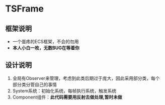 # TSFrame
## 框架说明
* 一个蛋疼的ECS框架，不会的勿用
* __本人小白一枚，无数BUG在等着你__
## 设计说明
1. 全局有Observer来管理，考虑到此类后期过于庞大，因此采用部分类，每个部分类分管自己的事情
2. System系统：初始化系统，每帧执行系统，触发系统
3. Component组件：__此代码需要用反射去做处理,暂时未做__